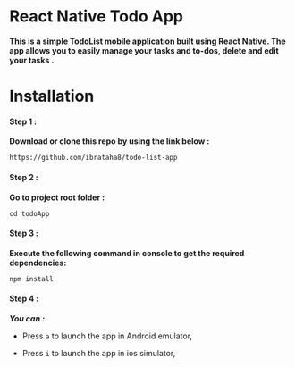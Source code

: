 # React Native Todo App

**This is a simple TodoList mobile application built using React Native. The app allows you to easily manage your tasks and to-dos, delete and edit your tasks .**

# Installation

#### Step 1 :

**Download or clone this repo by using the link below :**

```
https://github.com/ibrataha8/todo-list-app
```

#### Step 2 :

**Go to project root folder :**

```
cd todoApp
```

#### Step 3 :

**Execute the following command in console to get the required dependencies:**

```
npm install
```

#### Step 4 :

**_You can :_**

- Press `a` to launch the app in Android emulator,

* Press `i` to launch the app in ios simulator,

